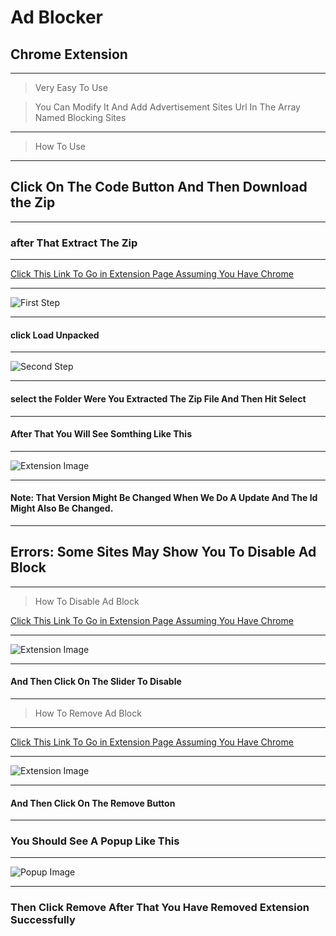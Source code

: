 # Ad Blocker
## Chrome Extension

---
> Very Easy To Use

> You Can Modify It And Add  Advertisement Sites Url In The Array Named Blocking Sites



---
> How To Use
---

## Click On The Code Button And Then Download the Zip

---

### after That Extract The Zip

---

[Click This Link To Go in Extension Page Assuming You Have Chrome](chrome://extensions)

---

![First Step]("https://github.com/sharifjameel90/ad-blocker/blob/main/images/Step%201.png")

---

#### click Load Unpacked

---

![Second Step]("https://github.com/sharifjameel90/ad-blocker/blob/main/images/Step%202.png")

---

#### select the Folder Were You Extracted The Zip File And Then Hit Select

---

#### After That You Will See Somthing Like This

---
![Extension Image]("https://github.com/sharifjameel90/ad-blocker/blob/main/images/Extension.png")

---
#### Note: That Version Might Be Changed When We Do A Update And The Id Might Also Be Changed.


---

## Errors: Some Sites May Show You To Disable Ad Block


---
> How To Disable Ad Block

[Click This Link To Go in Extension Page Assuming You Have Chrome](chrome://extensions)

---

![Extension Image]("https://github.com/sharifjameel90/ad-blocker/blob/main/images/Extension.png")

---

#### And Then Click On The Slider To Disable

---


> How To Remove Ad Block

---

[Click This Link To Go in Extension Page Assuming You Have Chrome](chrome://extensions)

---

![Extension Image]("https://github.com/sharifjameel90/ad-blocker/blob/main/images/Extension.png")

---

#### And Then Click On The Remove Button

---

### You Should See A Popup Like This

---

![Popup Image]("https://github.com/sharifjameel90/ad-blocker/blob/main/images/RemoveExt.png")

---

### Then Click Remove After That You Have Removed Extension Successfully
